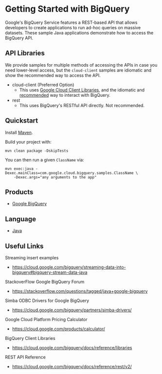 # Getting Started with BigQuery

Google's BigQuery Service features a REST-based API that allows developers to
create applications to run ad-hoc queries on massive datasets. These sample
Java applications demonstrate how to access the BigQuery API.

## API Libraries

We provide samples for multiple methods of accessing the APIs in case you need
lower-level access, but the `cloud-client` samples are idiomatic and show the
recommended way to access the API.

- cloud-client (Preferred Option)
  - This uses [Google Cloud Client
    Libraries](http://googlecloudplatform.github.io/google-cloud-java/), and
    the idiomatic and
    [recommended](https://cloud.google.com/bigquery/docs/reference/libraries)
    way to interact with BigQuery.
- rest
  - This uses BigQuery's RESTful API directly. Not recommended.

## Quickstart

Install [Maven](http://maven.apache.org/).

Build your project with:

	mvn clean package -DskipTests

You can then run a given `ClassName` via:

	mvn exec:java -Dexec.mainClass=com.google.cloud.bigquery.samples.ClassName \
		-Dexec.args="any arguments to the app"

## Products
- [Google BigQuery][2]

## Language
- [Java][3]

[2]: https://cloud.google.com/bigquery
[3]: https://java.com



## Useful Links

Streaming insert examples
- https://cloud.google.com/bigquery/streaming-data-into-bigquery#bigquery-stream-data-java

StackoverFlow Google BigQuery Forum
- https://stackoverflow.com/questions/tagged/java+google-bigquery

Simba ODBC Drivers for Google BigQuery
- https://cloud.google.com/bigquery/partners/simba-drivers/

Google Cloud Platform Pricing Calculator
- https://cloud.google.com/products/calculator/

BigQuery Client Libraries
- https://cloud.google.com/bigquery/docs/reference/libraries

REST API Reference
- https://cloud.google.com/bigquery/docs/reference/rest/v2/


